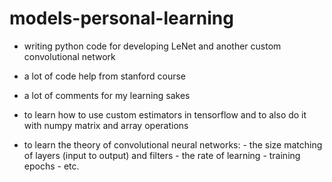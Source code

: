 # models-personal-learning
- writing python code for developing LeNet and another custom convolutional network 
- a lot of code help from stanford course
- a lot of comments for my learning sakes

- to learn how to use custom estimators in tensorflow and to also do it with numpy matrix and array operations

- to learn the theory of convolutional neural networks:
      - the size matching of layers (input to output) and filters 
      - the rate of learning
      - training epochs
      - etc. 
